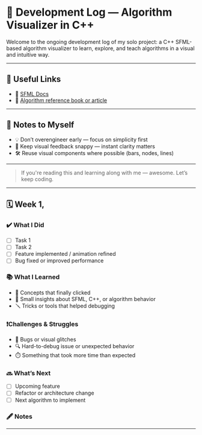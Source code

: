 # 📓 Development Log — Algorithm Visualizer in C++

Welcome to the ongoing development log of my solo project: a C++ SFML-based algorithm visualizer to learn, explore, and teach algorithms in a visual and intuitive way.

---

## 🔗 Useful Links

- 📁 [SFML Docs](https://www.sfml-dev.org/documentation/)
- 📘 [Algorithm reference book or article](https://enos.itcollege.ee/~japoia/algorithms/GT/Introduction_to_algorithms-3rd%20Edition.pdf)

---

## 💬 Notes to Myself

- 💡 Don’t overengineer early — focus on simplicity first
- 🧩 Keep visual feedback snappy — instant clarity matters
- 🛠️ Reuse visual components where possible (bars, nodes, lines)

---

> If you're reading this and learning along with me — awesome. Let’s keep coding.

---
## 🗓️ Week 1,

### ✔️ What I Did
- [ ] Task 1
- [ ] Task 2
- [ ] Feature implemented / animation refined
- [ ] Bug fixed or improved performance

### 📚 What I Learned
- 🤯 Concepts that finally clicked
- 🧠 Small insights about SFML, C++, or algorithm behavior
- 🪛 Tricks or tools that helped debugging

### ❗️Challenges & Struggles
- 🐞 Bugs or visual glitches
- 🔍 Hard-to-debug issue or unexpected behavior
- ⏱️ Something that took more time than expected

### 🔜 What’s Next
- [ ] Upcoming feature
- [ ] Refactor or architecture change
- [ ] Next algorithm to implement

### 🖋 Notes

---

